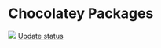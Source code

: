 # Chocolatey Packages

<!-- EDIT ME-->

[![](https://ci.appveyor.com/api/projects/status/github/chtof/chocolatey-packages?svg=true)](https://ci.appveyor.com/project/chtof/chocolatey-packages)
[Update status](https://gist.github.com/chtof/393704c64c2344f0f8e029cd57bebd2b)

<!-- REMOVE THE squiggles "~" surrounding this (this should not be a code block) -->